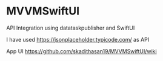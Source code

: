 # MVVMSwiftUI
API Integration using datataskpublisher and SwiftUI

I have used https://jsonplaceholder.typicode.com/ as API

App UI
https://github.com/skadithasan19/MVVMSwiftUI/wiki
